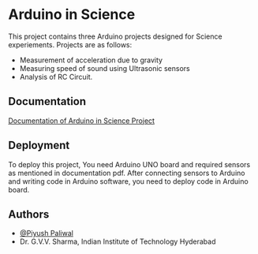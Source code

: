 # Arduino in Science 

This project contains three Arduino projects designed for Science experiements. Projects are as follows: 

- Measurement of acceleration due to gravity
- Measuring speed of sound using Ultrasonic sensors
- Analysis of RC Circuit. 

## Documentation

[Documentation of Arduino in Science Project](https://github.com/paliwalpiyush151/arya/blob/master/AIS_Piyush.pdf)

## Deployment

To deploy this project, You need Arduino UNO board and required sensors as mentioned in documentation pdf. After connecting sensors to Arduino and writing code in Arduino software, you need to deploy code in Arduino board. 

## Authors

- [@Piyush Paliwal](https://github.com/paliwalpiyush151)
- Dr. G.V.V. Sharma, Indian Institute of Technology Hyderabad

